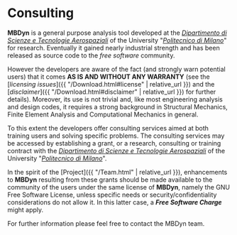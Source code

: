 ---
---

# Consulting


**MBDyn** is a general purpose analysis tool developed at the 
[_Dipartimento di Scienze e Tecnologie Aerospaziali_](https://www.aero.polimi.it)
of the University "[_Politecnico di Milano_](https://www.polimi.it)" 
for research. Eventually it gained nearly industrial strength and has 
been released as source code to the _free software_ community.

However the developers are aware of the fact (and strongly warn potential users)
that it comes **AS IS AND WITHOUT ANY WARRANTY** 
(see the [_licensing issues_]({{ "/Download.html#license" | relative_url }}) and the
[_disclaimer_]({{ "/Download.html#disclaimer" | relative_url }}) for further details). Moreover, its use is not trivial and, like most engineering analysis and design codes, it requires a strong background in Structural Mechanics, Finite Element Analysis and Computational Mechanics in general.

To this extent the developers offer consulting services aimed at both 
training users and solving specific problems. 
The consulting services may be accessed by establishing a grant, 
or a research, consulting or training contract with the 
[_Dipartimento di Scienze e Tecnologie Aerospaziali_](https://www.aero.polimi.it)
 of the University "[_Politecnico di Milano_](https://www.polimi.it)".

In the spirit of the [Project]({{ "/Team.html" | relative_url }}), 
enhancements to **MBDyn** resulting from these grants should be 
made available to the community of the users under the same license 
of **MBDyn**, namely the GNU Free Software License, unless specific 
needs or security/confidentiality considerations do not allow it. 
In this latter case, a ***Free Software Charge*** might apply.

For further information please feel free to contact the MBDyn team.
